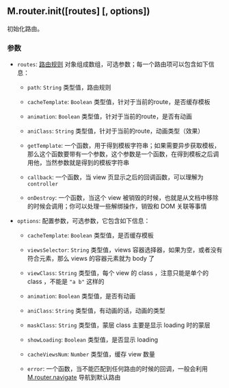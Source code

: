 ## M.router.init([routes] [, options])

初始化路由。

### 参数

* `routes`: [路由规则](/M.router.rules) 对象组成数组，可选参数；每一个路由项可以包含如下信息：

	* `path`: `String` 类型值，路由规则

	* `cacheTemplate`: `Boolean` 类型值，针对于当前的route，是否缓存模板

	* `animation`: `Boolean` 类型值，针对于当前的route，是否有动画

	* `aniClass`: `String` 类型值，针对于当前的route，动画类型（效果）

	* `getTemplate`: 一个函数，用于得到模板字符串；如果需要异步获取模板，那么这个函数要带有一个参数，这个参数是一个函数，在得到模板之后调用他，当然参数就是得到的模板字符串

	* `callback`: 一个函数，当 view 页显示之后的回调函数，可以理解为 `controller`

	* `onDestroy`: 一个函数，当这个 view 被销毁的时候，也就是从文档中移除的时候会调用；你可以处理一些解绑操作，销毁和 DOM 关联等事情

* `options`: 配置参数，可选参数，它包含如下信息：

	* `cacheTemplate`: `Boolean` 类型值，是否缓存模板

	* `viewsSelector`: `String` 类型值，views 容器选择器，如果为空，或者没有符合元素，那么 views 的容器元素就为 body 了

	* `viewClass`: `String` 类型值，每个 view 的 class ，注意只能是单个的 class ，不能是 `"a b"` 这样的

	* `animation`: `Boolean` 类型值，是否有动画

	* `aniClass`: `String` 类型值，有动画的话，动画的类型

	* `maskClass`: `String` 类型值，蒙层 class 主要是显示 loading 时的蒙层

	* `showLoading`: `Boolean` 类型值，是否显示 loading

	* `cacheViewsNum`: `Number` 类型值，缓存 view 数量

	* `error`: 一个函数，当不能匹配到任何路由的时候的回调，一般会利用 [M.router.navigate](/M.router.navigate) 导航到默认路由
